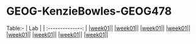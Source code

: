# GEOG-KenzieBowles-GEOG478

Table:-
| Lab    |
| :--------------: |
|[week01](lab/week01)||
|[week01](lab/week02)||
|[week01](lab/week03)||
|[week01](lab/week04)||
|[week01](lab/week05)||
|[week01](lab/week06)||
|[week01](lab/week07)||
|[week01](lab/week08)||
